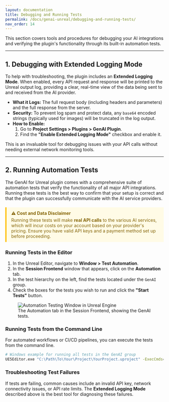 ```yaml
---
layout: documentation
title: Debugging and Running Tests
permalink: /docs/genai-unreal/debugging-and-running-tests/
nav_order: 14
---
```


This section covers tools and procedures for debugging your AI integrations and verifying the plugin's functionality through its built-in automation tests.

---

## 1. Debugging with Extended Logging Mode

To help with troubleshooting, the plugin includes an **Extended Logging Mode**. When enabled, every API request and response will be printed to the Unreal output log, providing a clear, real-time view of the data being sent to and received from the AI provider.

- **What it Logs:** The full request body (including headers and parameters) and the full response from the server.
- **Security:** To prevent log spam and protect data, any `base64` encoded strings (typically used for images) will be truncated in the log output.
- **How to Enable:**
    1. Go to **Project Settings > Plugins > GenAI Plugin**.
    2. Find the **"Enable Extended Logging Mode"** checkbox and enable it.

This is an invaluable tool for debugging issues with your API calls without needing external network monitoring tools.

---

## 2. Running Automation Tests

The GenAI for Unreal plugin comes with a comprehensive suite of automation tests that verify the functionality of all major API integrations. Running these tests is the best way to confirm that your setup is correct and that the plugin can successfully communicate with the AI service providers.

<div style="padding: 10px 15px; background-color: #fffbe6; border-left: 4px solid #ffc107; margin: 20px 0;">
  <p style="margin: 0; font-weight: bold; color: #856404;">⚠️ Cost and Data Disclaimer</p>
  <p style="margin: 5px 0 0 0; color: #856404;">Running these tests will make <strong>real API calls</strong> to the various AI services, which will incur costs on your account based on your provider's pricing. Ensure you have valid API keys and a payment method set up before proceeding.</p>
</div>

### Running Tests in the Editor

1.  In the Unreal Editor, navigate to **Window > Test Automation**.
2.  In the **Session Frontend** window that appears, click on the **Automation** tab.
3.  In the test hierarchy on the left, find the tests located under the `GenAI` group.
4.  Check the boxes for the tests you wish to run and click the **"Start Tests"** button.

<div class="image-wrapper">
    <figure>
        <img class="full-bleed" src="https://res.cloudinary.com/dqq9t4hyy/image/upload/v1751931514/Screenshot_2025-07-07_004608_f3kiy7.webp" alt="Automation Testing Window in Unreal Engine">
        <figcaption class="image-caption">The Automation tab in the Session Frontend, showing the GenAI tests.</figcaption>
    </figure>
</div>

### Running Tests from the Command Line

For automated workflows or CI/CD pipelines, you can execute the tests from the command line.

```bash
# Windows example for running all tests in the GenAI group
UE5Editor.exe "C:\Path\To\Your\Project\YourProject.uproject" -ExecCmds="Automation RunTests GenAI" -unattended -nopause -testexit="Automation Test Queue Empty" -log
```

### Troubleshooting Test Failures

If tests are failing, common causes include an invalid API key, network connectivity issues, or API rate limits. The **Extended Logging Mode** described above is the best tool for diagnosing these failures.
